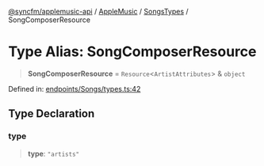 [@syncfm/applemusic-api](../../../../../../globals.md) / [AppleMusic](../../../index.md) / [SongsTypes](../index.md) / SongComposerResource

# Type Alias: SongComposerResource

> **SongComposerResource** = `Resource`\<`ArtistAttributes`\> & `object`

Defined in: [endpoints/Songs/types.ts:42](https://github.com/sync-fm/applemusic-api/blob/a6a8471d4d51a41f6bd8af9d95c8abf0126e10f4/src/endpoints/Songs/types.ts#L42)

## Type Declaration

### type

> **type**: `"artists"`

